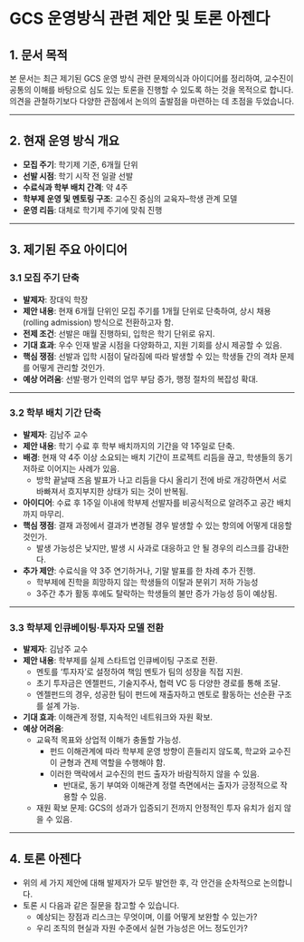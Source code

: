 # GCS 운영방식 관련 제안 및 토론 아젠다

## 1. 문서 목적

본 문서는 최근 제기된 GCS 운영 방식 관련 문제의식과 아이디어를 정리하여, 교수진이 공통의 이해를 바탕으로 심도 있는 토론을 진행할 수 있도록 하는 것을 목적으로 합니다. 의견을 관철하기보다 다양한 관점에서 논의의 출발점을 마련하는 데 초점을 두었습니다.

---

## 2. 현재 운영 방식 개요

- **모집 주기**: 학기제 기준, 6개월 단위
- **선발 시점**: 학기 시작 전 일괄 선발
- **수료식과 학부 배치 간격**: 약 4주
- **학부제 운영 및 멘토링 구조**: 교수진 중심의 교육자–학생 관계 모델
- **운영 리듬**: 대체로 학기제 주기에 맞춰 진행

---

## 3. 제기된 주요 아이디어

### 3.1 모집 주기 단축

- **발제자**: 장대익 학장
- **제안 내용**: 현재 6개월 단위인 모집 주기를 1개월 단위로 단축하여, 상시 채용(rolling admission) 방식으로 전환하고자 함.
- **전제 조건**: 선발은 매월 진행하되, 입학은 학기 단위로 유지.
- **기대 효과**: 우수 인재 발굴 시점을 다양화하고, 지원 기회를 상시 제공할 수 있음.
- **핵심 쟁점**: 선발과 입학 시점이 달라짐에 따라 발생할 수 있는 학생들 간의 격차 문제를 어떻게 관리할 것인가.
- **예상 어려움**: 선발·평가 인력의 업무 부담 증가, 행정 절차의 복잡성 확대.

---

### 3.2 학부 배치 기간 단축

- **발제자**: 김남주 교수
- **제안 내용**: 학기 수료 후 학부 배치까지의 기간을 약 1주일로 단축.
- **배경**: 현재 약 4주 이상 소요되는 배치 기간이 프로젝트 리듬을 끊고, 학생들의 동기 저하로 이어지는 사례가 있음.
  - 방학 끝날때 즈음 발표가 나고 리듬을 다시 올리기 전에 바로 개강하면서 서로 바빠져서 흐지부지한 상태가 되는 것이 반복됨.
- **아이디어**: 수료 후 1주일 이내에 학부제 선발자를 비공식적으로 알려주고 공간 배치까지 마무리.
- **핵심 쟁점**: 결재 과정에서 결과가 변경될 경우 발생할 수 있는 항의에 어떻게 대응할 것인가.
  - 발생 가능성은 낮지만, 발생 시 사과로 대응하고 안 될 경우의 리스크를 감내한다.
- **추가 제안**: 수료식을 약 3주 연기하거나, 기말 발표를 한 차례 추가 진행.
  - 학부제에 진학을 희망하지 않는 학생들의 이탈과 분위기 저하 가능성
  - 3주간 추가 활동 후에도 탈락하는 학생들의 불만 증가 가능성 등이 예상됨.

---

### 3.3 학부제 인큐베이팅·투자자 모델 전환

- **발제자**: 김남주 교수
- **제안 내용**: 학부제를 실제 스타트업 인큐베이팅 구조로 전환.
  - 멘토를 ‘투자자’로 설정하여 책임 멘토가 팀의 성장을 직접 지원.
  - 초기 투자금은 엔젤펀드, 기술지주사, 협력 VC 등 다양한 경로를 통해 조달.
  - 엔젤펀드의 경우, 성공한 팀이 펀드에 재출자하고 멘토로 활동하는 선순환 구조를 설계 가능.
- **기대 효과**: 이해관계 정렬, 지속적인 네트워크와 자원 확보.
- **예상 어려움**:
  - 교육적 목표와 상업적 이해가 충돌할 가능성.
    - 펀드 이해관계에 따라 학부제 운영 방향이 흔들리지 않도록, 학교와 교수진이 균형과 견제 역할을 수행해야 함.
    - 이러한 맥락에서 교수진의 펀드 출자가 바람직하지 않을 수 있음.
      - 반대로, 동기 부여와 이해관계 정렬 측면에서는 출자가 긍정적으로 작용할 수 있음.
  - 재원 확보 문제: GCS의 성과가 입증되기 전까지 안정적인 투자 유치가 쉽지 않을 수 있음.

---

## 4. 토론 아젠다

- 위의 세 가지 제안에 대해 발제자가 모두 발언한 후, 각 안건을 순차적으로 논의합니다.
- 토론 시 다음과 같은 질문을 참고할 수 있습니다.
  - 예상되는 장점과 리스크는 무엇이며, 이를 어떻게 보완할 수 있는가?
  - 우리 조직의 현실과 자원 수준에서 실현 가능성은 어느 정도인가?
